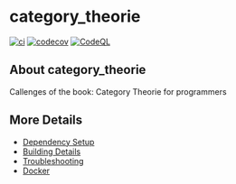# category_theorie

[![ci](https://github.com/Thurnheer/category_theorie/actions/workflows/ci.yml/badge.svg)](https://github.com/Thurnheer/category_theorie/actions/workflows/ci.yml)
[![codecov](https://codecov.io/gh/Thurnheer/category_theorie/branch/main/graph/badge.svg)](https://codecov.io/gh/Thurnheer/category_theorie)
[![CodeQL](https://github.com/Thurnheer/category_theorie/actions/workflows/codeql-analysis.yml/badge.svg)](https://github.com/Thurnheer/category_theorie/actions/workflows/codeql-analysis.yml)

## About category_theorie
Callenges of the book: Category Theorie for programmers


## More Details

 * [Dependency Setup](README_dependencies.md)
 * [Building Details](README_building.md)
 * [Troubleshooting](README_troubleshooting.md)
 * [Docker](README_docker.md)
